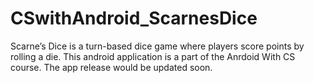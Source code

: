 # CSwithAndroid_ScarnesDice
Scarne’s Dice is a turn-based dice game where players score points by rolling a die.
This android application is a part of the Anrdoid With CS course.
The app release would be updated soon.
